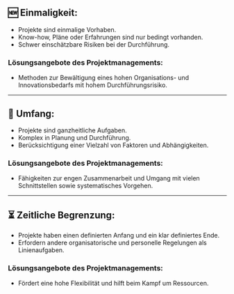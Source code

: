 ## 🆕 Einmaligkeit:
- Projekte sind einmalige Vorhaben.
- Know-how, Pläne oder Erfahrungen sind nur bedingt vorhanden.
- Schwer einschätzbare Risiken bei der Durchführung.

### Lösungsangebote des Projektmanagements:
- Methoden zur Bewältigung eines hohen Organisations- und Innovationsbedarfs mit hohem Durchführungsrisiko.

---

## 📏 Umfang:
- Projekte sind ganzheitliche Aufgaben.
- Komplex in Planung und Durchführung.
- Berücksichtigung einer Vielzahl von Faktoren und Abhängigkeiten.

### Lösungsangebote des Projektmanagements:
- Fähigkeiten zur engen Zusammenarbeit und Umgang mit vielen Schnittstellen sowie systematisches Vorgehen.

---

## ⏳ Zeitliche Begrenzung:
- Projekte haben einen definierten Anfang und ein klar definiertes Ende.
- Erfordern andere organisatorische und personelle Regelungen als Linienaufgaben.

### Lösungsangebote des Projektmanagements:
- Fördert eine hohe Flexibilität und hilft beim Kampf um Ressourcen.
